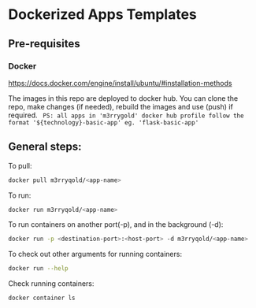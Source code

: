 # Dockerized Apps Templates
## Pre-requisites
### Docker
https://docs.docker.com/engine/install/ubuntu/#installation-methods

The images in this repo are deployed to docker hub. 
You can clone the repo, make changes (if needed), rebuild the images and use (push) if required.
` PS: all apps in 'm3rrygold' docker hub profile follow the format '${technology}-basic-app' eg. 'flask-basic-app'`

## General steps:
To pull:
```bash
docker pull m3rryqold/<app-name>
```
To run:
```bash
docker run m3rryqold/<app-name>
```
To run containers on another port(-p), and in the background (-d):
```bash
docker run -p <destination-port>:<host-port> -d m3rryqold/<app-name>
```
To check out other arguments for running containers:
```bash
docker run --help
```
Check running containers:
```bash
docker container ls
```
